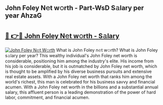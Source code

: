 ## John Foley N𝚎t w𝚘rth - Part-WsD S𝚊lary per year AhzaG

# <h2><a href="http://gc2ib1.nevu.top/?p=John+Foley">🔗 👉🔴 John Foley N𝚎t w𝚘rth - S𝚊lary</a></h2>

[![John Foley N𝚎t W𝚘rth](https://i.imgur.com/Oavwk0R.jpeg)](http://gc2ib1.nevu.top/?p=John+Foley)
What is John Foley n𝚎t w𝚘rth? What is John Foley s𝚊lary per year?
This wealthy individual's John Foley net worth is considerable, positioning him among the industry's elite. His income from his job is considerable, but it is outmatched by John Foley net worth, which is thought to be amplified by his diverse business pursuits and extensive real estate assets. With a John Foley net worth that ranks him among the world's richest, this man is celebrated for his business savvy and financial acumen. With a John Foley net worth in the billions and a substantial annual salary, this affluent person is a leading demonstration of the power of hard labor, commitment, and financial acumen.

